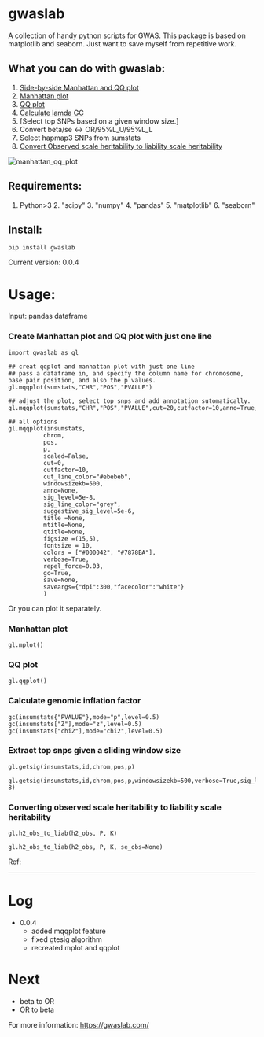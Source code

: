 # gwaslab
A collection of handy python scripts for GWAS. 
This package is based on matplotlib and seaborn.
Just want to save myself from repetitive work.

## What you can do with gwaslab:
1. [Side-by-side Manhattan and QQ plot](#create-manhattan-plot-and-qq-plot-with-just-one-line)
2. [Manhattan plot](#manhattan-plot)
3. [QQ plot](#qq-plot)
4. [Calculate lamda GC](#calculate-genomic-inflation-factor)
5. [Select top SNPs based on a given window size.]
6. Convert beta/se <-> OR/95%L_U/95%L_L
7. Select hapmap3 SNPs from sumstats
8. [Convert Observed scale heritability to liability scale heritability](#converting-observed-scale-heritability-to-liability-scale-heritability)

![manhattan_qq_plot](https://user-images.githubusercontent.com/40289485/154832769-eddaf72e-9664-4f33-86e9-199e8fe92e56.png)

## Requirements:
1. Python>3  2. "scipy"  3. "numpy"  4. "pandas"  5. "matplotlib"  6. "seaborn"

## Install:
```
pip install gwaslab
```
Current version: 0.0.4

# Usage:

Input: pandas dataframe

### Create Manhattan plot and QQ plot with just one line
```
import gwaslab as gl

## creat qqplot and manhattan plot with just one line
## pass a dataframe in, and specify the column name for chromosome, base pair position, and also the p values.
gl.mqqplot(sumstats,"CHR","POS","PVALUE")

## adjust the plot, select top snps and add annotation sutomatically.
gl.mqqplot(sumstats,"CHR","POS","PVALUE",cut=20,cutfactor=10,anno=True,verbose=True,save=True,title="gwaslab")

## all options
gl.mqqplot(insumstats,
          chrom,
          pos,
          p,
          scaled=False,
          cut=0,
          cutfactor=10,
          cut_line_color="#ebebeb",
          windowsizekb=500,
          anno=None,
          sig_level=5e-8,
          sig_line_color="grey",
          suggestive_sig_level=5e-6,
          title =None,
          mtitle=None,
          qtitle=None,
          figsize =(15,5),
          fontsize = 10,
          colors = ["#000042", "#7878BA"],
          verbose=True,
          repel_force=0.03,
          gc=True,
          save=None,
          saveargs={"dpi":300,"facecolor":"white"}
          )
```
Or you can plot it separately.
### Manhattan plot
```
gl.mplot()
```
### QQ plot
```
gl.qqplot()
```

### Calculate genomic inflation factor
```
gc(insumstats{"PVALUE"},mode="p",level=0.5)
gc(insumstats["Z"],mode="z",level=0.5)
gc(insumstats["chi2"],mode="chi2",level=0.5)
```

### Extract top snps given a sliding window size
```
gl.getsig(insumstats,id,chrom,pos,p)

gl.getsig(insumstats,id,chrom,pos,p,windowsizekb=500,verbose=True,sig_level=5e-8)
```

### Converting observed scale heritability to liability scale heritability
```
gl.h2_obs_to_liab(h2_obs, P, K)

gl.h2_obs_to_liab(h2_obs, P, K, se_obs=None)
```
Ref: 

--------------------------
# Log
- 0.0.4  
  -  added mqqplot feature
  -  fixed gtesig algorithm
  -  recreated mplot and qqplot

# Next 
- beta to OR
- OR to beta 

For more information: 
https://gwaslab.com/
